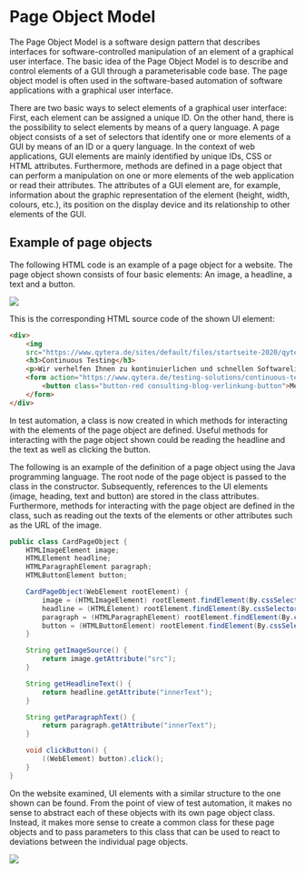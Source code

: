 # Page Object Model

The Page Object Model is a software design pattern that describes interfaces for software-controlled manipulation of an element of a graphical user interface. The basic idea of the Page Object Model is to describe and control elements of a GUI through a parameterisable code base. The page object model is often used in the software-based automation of software applications with a graphical user interface.

There are two basic ways to select elements of a graphical user interface: First, each element can be assigned a unique ID. On the other hand, there is the possibility to select elements by means of a query language. A page object consists of a set of selectors that identify one or more elements of a GUI by means of an ID or a query language. In the context of web applications, GUI elements are mainly identified by unique IDs, CSS or HTML attributes. Furthermore, methods are defined in a page object that can perform a manipulation on one or more elements of the web application or read their attributes. The attributes of a GUI element are, for example, information about the graphic representation of the element (height, width, colours, etc.), its position on the display device and its relationship to other elements of the GUI.

## Example of page objects

The following HTML code is an example of a page object for a website. The page object shown consists of four basic elements: An image, a headline, a text and a button.

<img src="https://qytera-gmbh.github.io/img/qtaf/page_objects/ui_page_object.jpg" />

This is the corresponding HTML source code of the shown UI element:

```html
<div>
	<img
	src="https://www.qytera.de/sites/default/files/startseite-2020/qytera-testmanagement-300-169.jpg" alt="" class="startseite-saeulen-logo" />
	<h3>Continuous Testing</h3>
	<p>Wir verhelfen Ihnen zu kontinuierlichen und schnellen Softwarelieferungen in hoher Qualität.</p>
	<form action="https://www.qytera.de/testing-solutions/continuous-testing" method="get">
		<button class="button-red consulting-blog-verlinkung-button">Mehr erfahren</button>
	</form>
</div>
```

In test automation, a class is now created in which methods for interacting with the elements of the page object are defined. Useful methods for interacting with the page object shown could be reading the headline and the text as well as clicking the button.

The following is an example of the definition of a page object using the Java programming language. The root node of the page object is passed to the class in the constructor. Subsequently, references to the UI elements (image, heading, text and button) are stored in the class attributes. Furthermore, methods for interacting with the page object are defined in the class, such as reading out the texts of the elements or other attributes such as the URL of the image.

```java
public class CardPageObject {
    HTMLImageElement image;
    HTMLElement headline;
    HTMLParagraphElement paragraph;
    HTMLButtonElement button;

    CardPageObject(WebElement rootElement) {
        image = (HTMLImageElement) rootElement.findElement(By.cssSelector("img.startseite-saeulen-logo"));
        headline = (HTMLElement) rootElement.findElement(By.cssSelector("h3"));
        paragraph = (HTMLParagraphElement) rootElement.findElement(By.cssSelector("p"));
        button = (HTMLButtonElement) rootElement.findElement(By.cssSelector("button.button-red"));
    }

    String getImageSource() {
        return image.getAttribute("src");
    }

    String getHeadlineText() {
        return headline.getAttribute("innerText");
    }

    String getParagraphText() {
        return paragraph.getAttribute("innerText");
    }

    void clickButton() {
        ((WebElement) button).click();
    }
}
```

On the website examined, UI elements with a similar structure to the one shown can be found.
From the point of view of test automation, it makes no sense to abstract each of these objects
with its own page object class. Instead, it makes more sense to create a common class for these
page objects and to pass parameters to this class that can be used to react to deviations between
the individual page objects.

<img src="https://qytera-gmbh.github.io/img/qtaf/page_objects/ui_page_objects.jpg" />